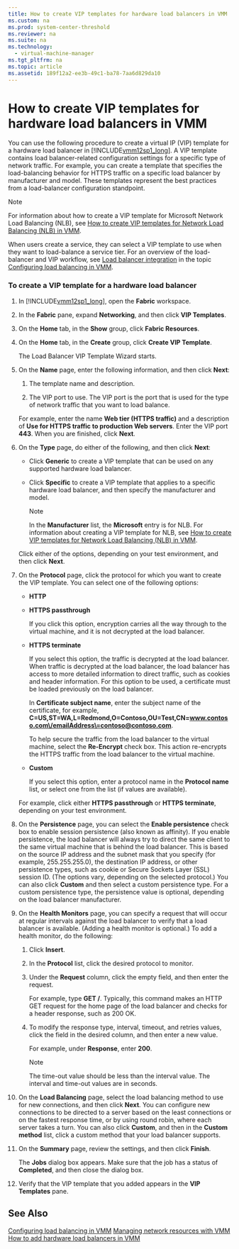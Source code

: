 ```yaml
---
title: How to create VIP templates for hardware load balancers in VMM
ms.custom: na
ms.prod: system-center-threshold
ms.reviewer: na
ms.suite: na
ms.technology: 
  - virtual-machine-manager
ms.tgt_pltfrm: na
ms.topic: article
ms.assetid: 189f12a2-ee3b-49c1-ba78-7aa6d829da10
---
```

# How to create VIP templates for hardware load balancers in VMM
You can use the following procedure to create a virtual IP \(VIP\) template for a hardware load balancer in [!INCLUDE[vmm12sp1_long](../Token/vmm12sp1_long_md.md)]. A VIP template contains load balancer\-related configuration settings for a specific type of network traffic. For example, you can create a template that specifies the load\-balancing behavior for HTTPS traffic on a specific load balancer by manufacturer and model. These templates represent the best practices from a load\-balancer configuration standpoint.

> [!NOTE]
> For information about how to create a VIP template for Microsoft Network Load Balancing \(NLB\), see [How to create VIP templates for Network Load Balancing &#40;NLB&#41; in VMM](../Topic/How-to-create-VIP-templates-for-Network-Load-Balancing--NLB--in-VMM.md).

When users create a service, they can select a VIP template to use when they want to load\-balance a service tier. For an overview of the load\-balancer and VIP workflow, see [Load balancer integration](../Topic/Configuring-load-balancing-in-VMM.md#BKMK_LoadBalancerIntegration) in the topic [Configuring load balancing in VMM](../Topic/Configuring-load-balancing-in-VMM.md).

### To create a VIP template for a hardware load balancer

1.  In [!INCLUDE[vmm12sp1_long](../Token/vmm12sp1_long_md.md)], open the **Fabric** workspace.

2.  In the **Fabric** pane, expand **Networking**, and then click **VIP Templates**.

3.  On the **Home** tab, in the **Show** group, click **Fabric Resources**.

4.  On the **Home** tab, in the **Create** group, click **Create VIP Template**.

    The Load Balancer VIP Template Wizard starts.

5.  On the **Name** page, enter the following information, and then click **Next**:

    1.  The template name and description.

    2.  The VIP port to use. The VIP port is the port that is used for the type of network traffic that you want to load balance.

    For example, enter the name **Web tier \(HTTPS traffic\)** and a description of **Use for HTTPS traffic to production Web servers**. Enter the VIP port **443**. When you are finished, click **Next**.

6.  On the **Type** page, do either of the following, and then click **Next**:

    -   Click **Generic** to create a VIP template that can be used on any supported hardware load balancer.

    -   Click **Specific** to create a VIP template that applies to a specific hardware load balancer, and then specify the manufacturer and model.

        > [!NOTE]
        > In the **Manufacturer** list, the **Microsoft** entry is for NLB. For information about creating a VIP template for NLB, see [How to create VIP templates for Network Load Balancing &#40;NLB&#41; in VMM](../Topic/How-to-create-VIP-templates-for-Network-Load-Balancing--NLB--in-VMM.md).

    Click either of the options, depending on your test environment, and then click **Next**.

7.  On the **Protocol** page, click the protocol for which you want to create the VIP template. You can select one of the following options:

    -   **HTTP**

    -   **HTTPS passthrough**

        If you click this option, encryption carries all the way through to the virtual machine, and it is not decrypted at the load balancer.

    -   **HTTPS terminate**

        If you select this option, the traffic is decrypted at the load balancer. When traffic is decrypted at the load balancer, the load balancer has access to more detailed information to direct traffic, such as cookies and header information. For this option to be used, a certificate must be loaded previously on the load balancer.

        In **Certificate subject name**, enter the subject name of the certificate, for example, **C\=US,ST\=WA,L\=Redmond,O\=Contoso,OU\=Test,CN\=www.contoso.com\/emailAddress\=contoso@contoso.com**.

        To help secure the traffic from the load balancer to the virtual machine, select the **Re\-Encrypt** check box. This action re\-encrypts the HTTPS traffic from the load balancer to the virtual machine.

    -   **Custom**

        If you select this option, enter a protocol name in the **Protocol name** list, or select one from the list \(if values are available\).

    For example, click either **HTTPS passthrough** or **HTTPS terminate**, depending on your test environment.

8.  On the **Persistence** page, you can select the **Enable persistence** check box to enable session persistence \(also known as affinity\). If you enable persistence, the load balancer will always try to direct the same client to the same virtual machine that is behind the load balancer. This is based on the source IP address and the subnet mask that you specify \(for example, 255.255.255.0\), the destination IP address, or other persistence types, such as cookie or Secure Sockets Layer \(SSL\) session ID. \(The options vary, depending on the selected protocol.\) You can also click **Custom** and then select a custom persistence type. For a custom persistence type, the persistence value is optional, depending on the load balancer manufacturer.

9. On the **Health Monitors** page, you can specify a request that will occur at regular intervals against the load balancer to verify that a load balancer is available. \(Adding a health monitor is optional.\) To add a health monitor, do the following:

    1.  Click **Insert**.

    2.  In the **Protocol** list, click the desired protocol to monitor.

    3.  Under the **Request** column, click the empty field, and then enter the request.

        For example, type **GET \/**. Typically, this command makes an HTTP GET request for the home page of the load balancer and checks for a header response, such as 200 OK.

    4.  To modify the response type, interval, timeout, and retries values, click the field in the desired column, and then enter a new value.

        For example, under **Response**, enter **200**.

        > [!NOTE]
        > The time\-out value should be less than the interval value. The interval and time\-out values are in seconds.

10. On the **Load Balancing** page, select the load balancing method to use for new connections, and then click **Next**. You can configure new connections to be directed to a server based on the least connections or on the fastest response time, or by using round robin, where each server takes a turn. You can also click **Custom**, and then in the **Custom method** list, click a custom method that your load balancer supports.

11. On the **Summary** page, review the settings, and then click **Finish**.

    The **Jobs** dialog box appears. Make sure that the job has a status of **Completed**, and then close the dialog box.

12. Verify that the VIP template that you added appears in the **VIP Templates** pane.

## See Also
[Configuring load balancing in VMM](../Topic/Configuring-load-balancing-in-VMM.md)
[Managing network resources with VMM](../Topic/Managing-network-resources-with-VMM.md)
[How to add hardware load balancers in VMM](../Topic/How-to-add-hardware-load-balancers-in-VMM.md)

